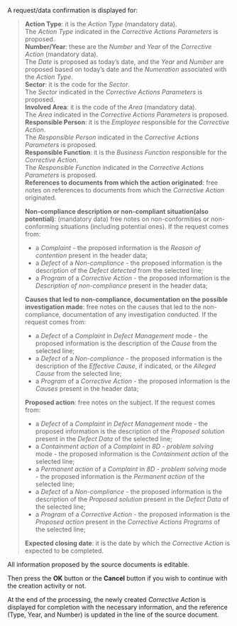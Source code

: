 A request/data confirmation is displayed for:   

> **Action Type**: it is the *Action Type* (mandatory data).   
> The *Action Type* indicated in the *Corrective Actions Parameters* is proposed.   
> **Number/Year**: these are the *Number* and *Year* of the *Corrective Action* (mandatory data).   
> The *Date* is proposed as today’s date, and the *Year* and *Number* are proposed based on today’s date and the *Numeration* associated with the *Action Type*.   
> **Sector**: it is the code for the *Sector*.   
> The *Sector* indicated in the *Corrective Actions Parameters* is proposed.   
> **Involved Area**: it is the code of the *Area* (mandatory data).   
> The *Area* indicated in the *Corrective Actions Parameters* is proposed.   
> **Responsible Person**: it is the *Employee* responsible for the *Corrective Action*.   
> The *Responsible Person* indicated in the *Corrective Actions Parameters* is proposed.   
> **Responsible Function**: it is the *Business Function* responsible for the *Corrective Action*.   
> The *Responsible Function* indicated in the *Corrective Actions Parameters* is proposed.   
> **References to documents from which the action originated**: free notes on references to documents from which the *Corrective Action* originated.   
>
> **Non-compliance description or non-compliant situation(also potential)**: (mandatory data) free notes on non-conformities or non-conforming situations (including potential ones). If the request comes from:   
> - a *Complaint* - the proposed information is the *Reason of contention* present in the header data;   
> - a *Defect* of a *Non-compliance* - the proposed information is the description of the *Defect detected* from the selected line;   
> - a *Program* of a *Corrective Action* - the proposed information is the *Description of non-compliance* present in the header data;   
> 
> **Causes that led to non-compliance, documentation on the possible investigation made**: free notes on the causes that led to the non-compliance, documentation of any investigation conducted. If the request comes from:   
> - a *Defect* of a *Complaint* in *Defect Management* mode - the proposed information is the description of the *Cause* from the selected line;   
> - a *Defect* of a *Non-compliance* - the proposed information is the description of the *Effective Cause*, if indicated, or the *Alleged Cause* from the selected line;   
> - a *Program* of a *Corrective Action* - the proposed information is the *Causes* present in the header data;   
>
> **Proposed action**: free notes on the subject. If the request comes from:   
> - a *Defect* of a *Complaint* in *Defect Management* mode - the proposed information is the description of the *Proposed solution* present in the *Defect Data* of the selected line;   
> - a *Containment action* of a *Complaint* in *8D - problem solving* mode - the proposed information is the *Containment action* of the selected line;   
> - a *Permanent action* of a *Complaint* in *8D - problem solving* mode - the proposed information is the *Permanent action* of the selected line;   
> - a *Defect* of a *Non-compliance* - the proposed information is the description of the *Proposed solution* present in the *Defect Data* of the selected line;   
> - a *Program* of a *Corrective Action* - the proposed information is the *Proposed action* present in the *Corrective Actions Programs* of the selected line;   
>
> **Expected closing date**: it is the date by which the *Corrective Action* is expected to be completed.   

All information proposed by the source documents is editable.  

Then press the **OK** button or the **Cancel** button if you wish to continue with the creation activity or not.  

At the end of the processing, the newly created *Corrective Action* is displayed for completion with the necessary information, and the reference (Type, Year, and Number) is updated in the line of the source document.